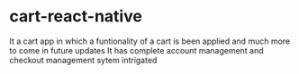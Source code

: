 # cart-react-native
It a cart app in which a funtionality of a cart is been applied and much more to come in future updates
It has complete account management and checkout management sytem intrigated

